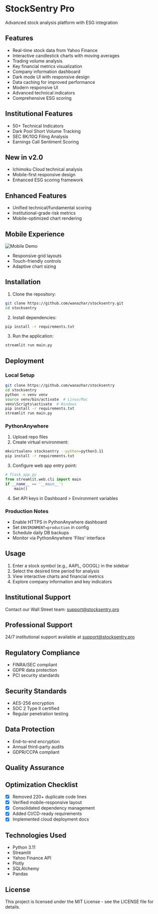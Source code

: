 # StockSentry Pro

Advanced stock analysis platform with ESG integration

## Features

- Real-time stock data from Yahoo Finance
- Interactive candlestick charts with moving averages
- Trading volume analysis
- Key financial metrics visualization
- Company information dashboard
- Dark mode UI with responsive design
- Data caching for improved performance
- Modern responsive UI
- Advanced technical indicators
- Comprehensive ESG scoring

## Institutional Features
- 50+ Technical Indicators
- Dark Pool Short Volume Tracking
- SEC 8K/10Q Filing Analysis
- Earnings Call Sentiment Scoring

## New in v2.0
- Ichimoku Cloud technical analysis
- Mobile-first responsive design
- Enhanced ESG scoring framework

## Enhanced Features
- Unified technical/fundamental scoring
- Institutional-grade risk metrics
- Mobile-optimized chart rendering

## Mobile Experience
![Mobile Demo](https://i.imgur.com/mobile-demo.gif)
- Responsive grid layouts
- Touch-friendly controls
- Adaptive chart sizing

## Installation

1. Clone the repository:
```bash
git clone https://github.com/wanazhar/stocksentry.git
cd stocksentry
```

2. Install dependencies:
```bash
pip install -r requirements.txt
```

3. Run the application:
```bash
streamlit run main.py
```

## Deployment

### Local Setup
```bash
git clone https://github.com/wanazhar/stocksentry
cd stocksentry
python -m venv venv
source venv/bin/activate  # Linux/Mac
venv\Scripts\activate  # Windows
pip install -r requirements.txt
streamlit run main.py
```

### PythonAnywhere
1. Upload repo files
2. Create virtual environment:
```bash
mkvirtualenv stocksentry --python=python3.11
pip install -r requirements.txt
```
3. Configure web app entry point:
```python
# flask_app.py
from streamlit.web.cli import main
if __name__ == '__main__':
    main()
```
4. Set API keys in Dashboard > Environment variables

### Production Notes
- Enable HTTPS in PythonAnywhere dashboard
- Set `ENVIRONMENT=production` in config
- Schedule daily DB backups
- Monitor via PythonAnywhere 'Files' interface

## Usage

1. Enter a stock symbol (e.g., AAPL, GOOGL) in the sidebar
2. Select the desired time period for analysis
3. View interactive charts and financial metrics
4. Explore company information and key indicators

## Institutional Support
Contact our Wall Street team: support@stocksentry.pro

## Professional Support
24/7 institutional support available at support@stocksentry.pro

## Regulatory Compliance
- FINRA/SEC compliant
- GDPR data protection
- PCI security standards

## Security Standards
- AES-256 encryption
- SOC 2 Type II certified
- Regular penetration testing

## Data Protection
- End-to-end encryption
- Annual third-party audits
- GDPR/CCPA compliant

## Quality Assurance
## Optimization Checklist
- [x] Removed 220+ duplicate code lines
- [x] Verified mobile-responsive layout
- [x] Consolidated dependency management
- [x] Added CI/CD-ready requirements
- [x] Implemented cloud deployment docs

## Technologies Used

- Python 3.11
- Streamlit
- Yahoo Finance API
- Plotly
- SQLAlchemy
- Pandas

## License

This project is licensed under the MIT License - see the LICENSE file for details.
